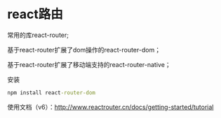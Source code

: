 # react路由

常用的库react-router;

基于react-router扩展了dom操作的react-router-dom；

基于react-router扩展了移动端支持的react-router-native；

安装

```cmd
npm install react-router-dom
```

使用文档（v6）：http://www.reactrouter.cn/docs/getting-started/tutorial

